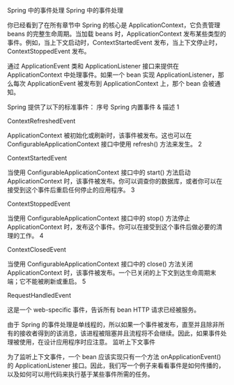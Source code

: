 
Spring 中的事件处理
Spring 中的事件处理

你已经看到了在所有章节中 Spring 的核心是 ApplicationContext，它负责管理 beans 的完整生命周期。当加载 beans 时，ApplicationContext 发布某些类型的事件。例如，当上下文启动时，ContextStartedEvent 发布，当上下文停止时，ContextStoppedEvent 发布。

通过 ApplicationEvent 类和 ApplicationListener 接口来提供在 ApplicationContext 中处理事件。如果一个 bean 实现 ApplicationListener，那么每次 ApplicationEvent 被发布到 ApplicationContext 上，那个 bean 会被通知。

Spring 提供了以下的标准事件：
序号 	Spring 内置事件 & 描述
1 	

ContextRefreshedEvent

ApplicationContext 被初始化或刷新时，该事件被发布。这也可以在 ConfigurableApplicationContext 接口中使用 refresh() 方法来发生。
2 	

ContextStartedEvent

当使用 ConfigurableApplicationContext 接口中的 start() 方法启动 ApplicationContext 时，该事件被发布。你可以调查你的数据库，或者你可以在接受到这个事件后重启任何停止的应用程序。
3 	

ContextStoppedEvent

当使用 ConfigurableApplicationContext 接口中的 stop() 方法停止 ApplicationContext 时，发布这个事件。你可以在接受到这个事件后做必要的清理的工作。
4 	

ContextClosedEvent

当使用 ConfigurableApplicationContext 接口中的 close() 方法关闭 ApplicationContext 时，该事件被发布。一个已关闭的上下文到达生命周期末端；它不能被刷新或重启。
5 	

RequestHandledEvent

这是一个 web-specific 事件，告诉所有 bean HTTP 请求已经被服务。

由于 Spring 的事件处理是单线程的，所以如果一个事件被发布，直至并且除非所有的接收者得到的该消息，该进程被阻塞并且流程将不会继续。因此，如果事件处理被使用，在设计应用程序时应注意。
监听上下文事件

为了监听上下文事件，一个 bean 应该实现只有一个方法 onApplicationEvent() 的 ApplicationListener 接口。因此，我们写一个例子来看看事件是如何传播的，以及如何可以用代码来执行基于某些事件所需的任务。